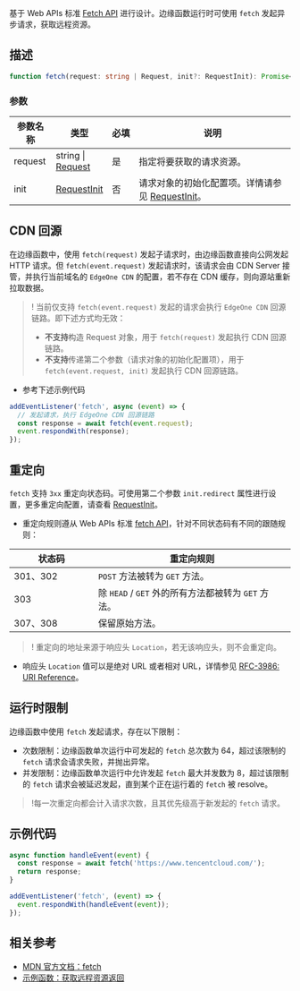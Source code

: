基于 Web APIs 标准 [Fetch API](https://developer.mozilla.org/en-US/docs/Web/API/Fetch_API) 进行设计。边缘函数运行时可使用 `fetch` 发起异步请求，获取远程资源。

## 描述 
```typescript
function fetch(request: string | Request, init?: RequestInit): Promise<Response>
```

### 参数

<table>
  <thead>
    <tr>
      <th width="15%">参数名称</th>
      <th width="15%">类型</th>
      <th width="10%">必填</th>
      <th width="60%">说明</th>
    </tr>
  </thead>
  <tbody>
    <tr>
      <td>request</td>
      <td>
        string | <br>
        <a href="https://cloud.tencent.com/document/product/1552/81902">Request</a>
      </td>
      <td>是</td>
      <td>指定将要获取的请求资源。</li>
      </td>
    </tr>
    <tr>
      <td>init</td>
      <td><a href="https://cloud.tencent.com/document/product/1552/81902#RequestInit">RequestInit</a></td>
      <td>否</td>
      <td>
        请求对象的初始化配置项。详情请参见 <a href="https://cloud.tencent.com/document/product/1552/81902#RequestInit">RequestInit</a>。
      </td>
    </tr>
  </tbody>
</table>

## CDN 回源
在边缘函数中，使用 `fetch(request)` 发起子请求时，由边缘函数直接向公网发起 HTTP 请求。但 `fetch(event.request)` 发起请求时，该请求会由 CDN Server 接管，并执行当前域名的 `EdgeOne CDN` 的配置，若不存在 CDN 缓存，则向源站重新拉取数据。

>! 当前仅支持 `fetch(event.request)` 发起的请求会执行 `EdgeOne CDN` 回源链路。即下述方式均无效：
>- **不支持**构造 Request 对象，用于 `fetch(request)` 发起执行 CDN 回源链路。
>- **不支持**传递第二个参数（请求对象的初始化配置项），用于`fetch(event.request, init)` 发起执行 CDN 回源链路。

- 参考下述示例代码

```typescript
addEventListener('fetch', async (event) => {
  // 发起请求，执行 EdgeOne CDN 回源链路
  const response = await fetch(event.request);
  event.respondWith(response);
});
```

## 重定向

`fetch` 支持 `3xx` 重定向状态码。可使用第二个参数 `init.redirect` 属性进行设置，更多重定向配置，请查看 [RequestInit](https://cloud.tencent.com/document/product/1552/81902#RequestInit)。


- 重定向规则遵从 Web APIs 标准 [fetch API](https://fetch.spec.whatwg.org/#http-redirect-fetch)，针对不同状态码有不同的跟随规则：

<table>
  <thead>
    <tr>
      <th width="30%">状态码</th>
      <th width="70%">重定向规则</th>
    </tr>
  </thead>
  <tbody>
    <tr>
      <td>301、302</td>
      <td><code>POST</code> 方法被转为 <code>GET</code> 方法。</td>
    </tr>
    <tr>
      <td>303</td>
      <td>除 <code>HEAD</code> / <code>GET</code> 外的所有方法都被转为 <code>GET</code> 方法。</td>
    </tr>
    <tr>
      <td>307、308</td>
      <td>保留原始方法。</td>
    </tr>
  </tbody>
</table>

>! 重定向的地址来源于响应头 `Location`，若无该响应头，则不会重定向。
- 响应头 `Location` 值可以是绝对 URL 或者相对 URL，详情参见 [RFC-3986: URI Reference](https://www.rfc-editor.org/rfc/rfc3986#section-4.1)。

## 运行时限制
边缘函数中使用 `fetch` 发起请求，存在以下限制：
- 次数限制：边缘函数单次运行中可发起的 `fetch` 总次数为 64，超过该限制的 `fetch` 请求会请求失败，并抛出异常。
- 并发限制：边缘函数单次运行中允许发起 `fetch` 最大并发数为 8，超过该限制的 `fetch` 请求会被延迟发起，直到某个正在运行着的 `fetch` 被 resolve。

>!每一次重定向都会计入请求次数，且其优先级高于新发起的 `fetch` 请求。

## 示例代码
```js
async function handleEvent(event) {
  const response = await fetch('https://www.tencentcloud.com/');
  return response;
}

addEventListener('fetch', (event) => {
  event.respondWith(handleEvent(event));
});
```

## 相关参考 
- [MDN 官方文档：fetch](https://developer.mozilla.org/en-US/docs/Web/API/fetch)
- [示例函数：获取远程资源返回](https://cloud.tencent.com/document/product/1552/84083)
